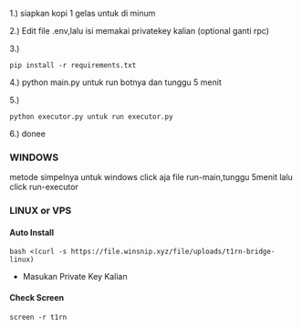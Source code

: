 1.) siapkan kopi 1 gelas untuk di minum

2.) Edit file .env,lalu isi memakai privatekey kalian (optional ganti rpc)

3.) 
```
pip install -r requirements.txt
```

4.) python main.py untuk run botnya dan tunggu 5 menit

5.) 
```
python executor.py untuk run executor.py
```

6.) donee
### WINDOWS

metode simpelnya untuk windows click aja file run-main,tunggu 5menit lalu click run-executor

### LINUX or VPS

#### Auto Install
```
bash <(curl -s https://file.winsnip.xyz/file/uploads/t1rn-bridge-linux)
```
- Masukan Private Key Kalian

#### Check Screen

```
screen -r t1rn
```

